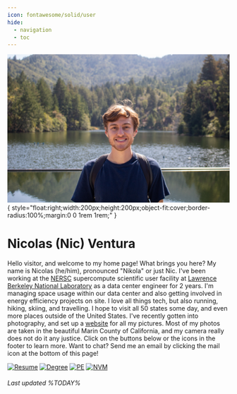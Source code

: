 ```yaml
---
icon: fontawesome/solid/user
hide:
  - navigation
  - toc
---
```


![Me](me.jpg){ style="float:right;width:200px;height:200px;object-fit:cover;border-radius:100%;margin:0 0 1rem 1rem;" }

# Nicolas (Nic) Ventura

Hello visitor, and welcome to my home page! What brings you here? My name is Nicolas (he/him), pronounced "Nikola" or just Nic. I've been working at the [NERSC](https://www.nersc.gov/) supercompute scientific user facility at [Lawrence Berkeley National Laboratory](https://www.lbl.gov/) as a data center engineer for 2 years. I'm managing space usage within our data center and also getting involved in energy efficiency projects on site. I love all things tech, but also running, hiking, skiing, and travelling. I hope to visit all 50 states some day, and even more places outside of the United States. I've recently gotten into photography, and set up a [website](./photos/index.md) for all my pictures. Most of my photos are taken in the beautiful Marin County of California, and my camera really does not do it any justice. Click on the buttons below or the icons in the footer to learn more. Want to chat? Send me an email by clicking the mail icon at the bottom of this page!

[![Resume](https://img.shields.io/badge/Resume-Download-teal?style=for-the-badge)](Resume.pdf)
[![Degree](https://img.shields.io/badge/Degree-M.S.-teal?style=for-the-badge)](https://www.ucdavis.edu/)
[![PE](https://img.shields.io/badge/PE%20License-7709-teal?style=for-the-badge)](https://search.dca.ca.gov/?BD=31)
[![NVM](https://img.shields.io/badge/Napa%20Valley%20Marathon-04%3A14%3A52-teal?style=for-the-badge)](https://results.svetiming.com/napa-valley-marathon/events/2023/kaiser-permanente-napa-valley-marathon/1311/entrant?share=1)

###### Last updated %TODAY%